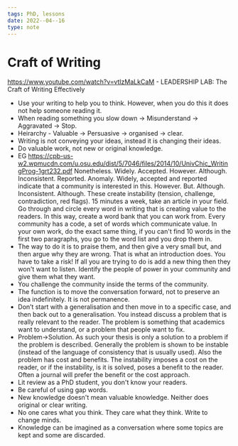 ```yaml
---
tags: PhD, lessons
date: 2022--04--16
type: note
---
```


# Craft of Writing

https://www.youtube.com/watch?v=vtIzMaLkCaM -
LEADERSHIP LAB: The Craft of Writing Effectively

* Use your writing to help you to think. However, when you do this it does not help someone
reading it.
* When reading something you slow down -> Misunderstand -> Aggravated -> Stop.
* Heirarchy - Valuable -> Persuasive -> organised -> clear.
* Writing is not conveying your ideas, instead it is changing their ideas.
* Do valuable work, not new or original knowledge.
* EG https://cpb-us-w2.wpmucdn.com/u.osu.edu/dist/5/7046/files/2014/10/UnivChic_WritingProg-1grt232.pdf
Nonetheless. Widely. Accepted. However. Although. Inconsistent. Reported. Anomaly.
Widely, accepted and reported indicate that a community is interested in this.
However. But. Although. Inconsistent. Although. These create instability (tension, challenge,
contradiction, red flags).
15 minutes a week, take an article in your field. Go through and circle every word in writing
that is creating value to the readers. In this way, create a word bank that you can work from.
Every community has a code, a set of words which communicate value.
In your own work, do the exact same thing, if you can't find 10 words in the first two
paragraphs, you go to the word list and you drop them in.
* The way to do it is to praise them, and then give a very small but, and then argue why they are
wrong. That is what an introduction does. You have to take a risk! If all you are trying to do is
add a new thing then they won't want to listen. Identify the people of power in your
community and give them what they want.
* You challenge the community inside the terms of the community.
* The function is to move the conversation forward, not to preserve an idea indefinitely. It is not
permanence.
* Don’t start with a generalisation and then move in to a specific case, and then back out to a
generalisation. You instead discuss a problem that is really relevant to the reader. The problem
is something that academics want to understand, or a problem that people want to fix.
* Problem->Solution. As such your thesis is only a solution to a problem if the problem is
described. Generally the problem is shown to be instable (instead of the language of
consistency that is usually used). Also the problem has cost and benefits. The instability
imposes a cost on the reader, or if the instability, is it is solved, poses a benefit to the reader.
Often a journal will prefer the benefit or the cost approach.
* Lit review as a PhD student, you don't know your readers.
* Be careful of using gap words.
* New knowledge doesn't mean valuable knowledge. Neither does original or clear writing.
* No one cares what you think. They care what they think. Write to change minds.
* Knowledge can be imagined as a conversation where some topics are kept and some are
discarded.
